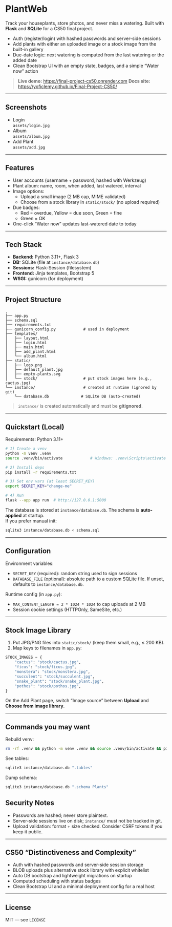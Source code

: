 # PlantWeb

Track your houseplants, store photos, and never miss a watering. Built with **Flask** and **SQLite** for a CS50 final project.

- Auth (register/login) with hashed passwords and server-side sessions
- Add plants with either an uploaded image or a stock image from the built-in gallery
- Due-date logic: next watering is computed from the last watering or the added date
- Clean Bootstrap UI with an empty state, badges, and a simple “Water now” action

> **Live demo:** https://final-project-cs50.onrender.com 
> **Docs site:** https://yoficlemy.github.io/Final-Project-CS50/

---

## Screenshots

- Login  
  `assets/login.jpg`
- Album  
  `assets/album.jpg`
- Add Plant  
  `assets/add.jpg`

---

## Features

- User accounts (username + password, hashed with Werkzeug)
- Plant album: name, room, when added, last watered, interval
- Image options:
  - Upload a small image (2 MB cap, MIME validated)
  - Choose from a stock library in `static/stock/` (no upload required)
- Due badges:
  - Red = overdue, Yellow = due soon, Green = fine
  - Green = OK
- One-click “Water now” updates last-watered date to today

---

## Tech Stack

- **Backend:** Python 3.11+, Flask 3
- **DB:** SQLite (file at `instance/database.db`)
- **Sessions:** Flask-Session (filesystem)
- **Frontend:** Jinja templates, Bootstrap 5
- **WSGI:** gunicorn (for deployment)

---

## Project Structure

```
.
├── app.py
├── schema.sql
├── requirements.txt
├── gunicorn_config.py            # used in deployment
├── templates/
│   ├── layout.html
│   ├── login.html
│   ├── main.html
│   ├── add_plant.html
│   └── album.html
├── static/
│   ├── logo.png
│   ├── default_plant.jpg
│   ├── empty-plants.svg
│   └── stock/                    # put stock images here (e.g., cactus.jpg)
└── instance/                     # created at runtime (ignored by git)
    └── database.db              # SQLite DB (auto-created)
```

> `instance/` is created automatically and must be **gitignored**.

---

## Quickstart (Local)

Requirements: Python 3.11+

```bash
# 1) Create a venv
python -m venv .venv
source .venv/bin/activate            # Windows: .venv\Scripts\activate

# 2) Install deps
pip install -r requirements.txt

# 3) Set env vars (at least SECRET_KEY)
export SECRET_KEY="change-me"

# 4) Run
flask --app app run  # http://127.0.0.1:5000
```

The database is stored at `instance/database.db`. The schema is **auto-applied** at startup.  
If you prefer manual init:

```bash
sqlite3 instance/database.db < schema.sql
```

---

## Configuration

Environment variables:

- `SECRET_KEY` (required): random string used to sign sessions
- `DATABASE_FILE` (optional): absolute path to a custom SQLite file. If unset, defaults to `instance/database.db`.

Runtime config (in `app.py`):

- `MAX_CONTENT_LENGTH = 2 * 1024 * 1024` to cap uploads at 2 MB
- Session cookie settings (HTTPOnly, SameSite, etc.)

---

## Stock Image Library

1. Put JPG/PNG files into `static/stock/` (keep them small, e.g., ≤ 200 KB).
2. Map keys to filenames in `app.py`:

```python
STOCK_IMAGES = {
    "cactus": "stock/cactus.jpg",
    "ficus": "stock/ficus.jpg",
    "monstera": "stock/monstera.jpg",
    "succulent": "stock/succulent.jpg",
    "snake_plant": "stock/snake_plant.jpg",
    "pothos": "stock/pothos.jpg",
}
```

On the Add Plant page, switch “Image source” between **Upload** and **Choose from image library**.

---

## Commands you may want

Rebuild venv:
```bash
rm -rf .venv && python -m venv .venv && source .venv/bin/activate && pip install -r requirements.txt
```

See tables:
```bash
sqlite3 instance/database.db ".tables"
```

Dump schema:
```bash
sqlite3 instance/database.db ".schema Plants"
```

## Security Notes

- Passwords are hashed; never store plaintext.
- Server-side sessions live on disk; `instance/` must not be tracked in git.
- Upload validation: format + size checked. Consider CSRF tokens if you keep it public.

---

## CS50 “Distinctiveness and Complexity”

- Auth with hashed passwords and server-side session storage
- BLOB uploads plus alternative stock library with explicit whitelist
- Auto DB bootstrap and lightweight migrations on startup
- Computed scheduling with status badges
- Clean Bootstrap UI and a minimal deployment config for a real host

---

## License

MIT — see `LICENSE`
